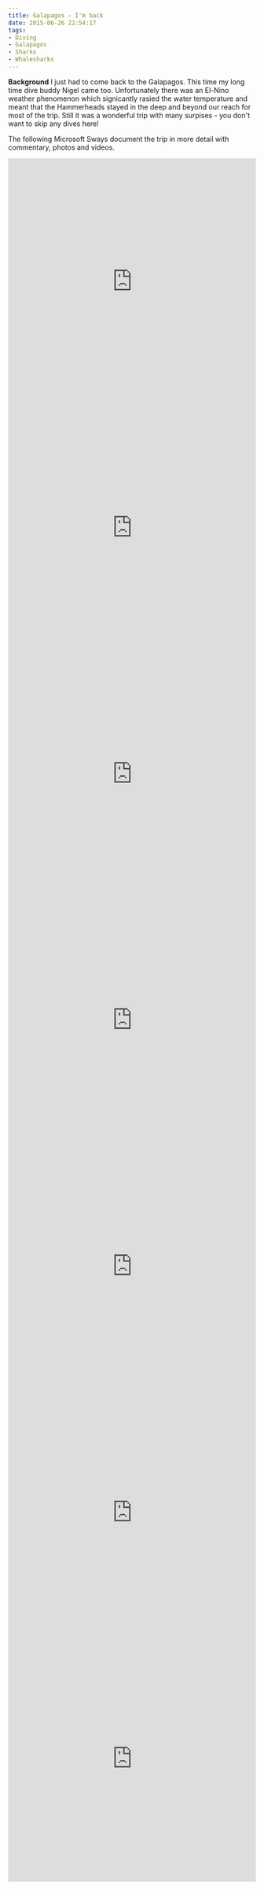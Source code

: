 ```yaml
---
title: Galapagos - I'm back
date: 2015-06-26 22:54:17
tags:
- Diving
- Galapagos
- Sharks
- Whalesharks
---
```

**Background**
I just had to come back to the Galapagos. This time my long time dive buddy Nigel came too. Unfortunately there was an El-Nino weather phenomenon which signicantly rasied the water temperature and meant that the Hammerheads stayed in the deep and beyond our reach for most of the trip. Still it was a wonderful trip with many surpises - you don't want to skip any dives here!

The following Microsoft Sways document the trip in more detail with commentary, photos and videos.

<iframe width="760px" height="500px" src="https://sway.office.com/s/nXUzFkNtnQIlV3Is/embed" frameborder="0" marginheight="0" marginwidth="0" max-width="100%" sandbox="allow-forms allow-modals allow-orientation-lock allow-popups allow-same-origin allow-scripts" scrolling="no" style="border: none; max-width: 100%; max-height: 100vh" allowfullscreen mozallowfullscreen msallowfullscreen webkitallowfullscreen></iframe>

<iframe width="760px" height="500px" src="https://sway.office.com/s/8jzjUJPnt-8WLg5t/embed" frameborder="0" marginheight="0" marginwidth="0" max-width="100%" sandbox="allow-forms allow-modals allow-orientation-lock allow-popups allow-same-origin allow-scripts" scrolling="no" style="border: none; max-width: 100%; max-height: 100vh" allowfullscreen mozallowfullscreen msallowfullscreen webkitallowfullscreen></iframe>

<iframe width="760px" height="500px" src="https://sway.office.com/s/CRC5BPDmXhm6EjP8/embed" frameborder="0" marginheight="0" marginwidth="0" max-width="100%" sandbox="allow-forms allow-modals allow-orientation-lock allow-popups allow-same-origin allow-scripts" scrolling="no" style="border: none; max-width: 100%; max-height: 100vh" allowfullscreen mozallowfullscreen msallowfullscreen webkitallowfullscreen></iframe>

<iframe width="760px" height="500px" src="https://sway.office.com/s/d9JkNIeQTUP_SD5H/embed" frameborder="0" marginheight="0" marginwidth="0" max-width="100%" sandbox="allow-forms allow-modals allow-orientation-lock allow-popups allow-same-origin allow-scripts" scrolling="no" style="border: none; max-width: 100%; max-height: 100vh" allowfullscreen mozallowfullscreen msallowfullscreen webkitallowfullscreen></iframe>

<iframe width="760px" height="500px" src="https://sway.office.com/s/olyZqUlW9-vRCW5v/embed" frameborder="0" marginheight="0" marginwidth="0" max-width="100%" sandbox="allow-forms allow-modals allow-orientation-lock allow-popups allow-same-origin allow-scripts" scrolling="no" style="border: none; max-width: 100%; max-height: 100vh" allowfullscreen mozallowfullscreen msallowfullscreen webkitallowfullscreen></iframe>

<iframe width="760px" height="500px" src="https://sway.office.com/s/XGFnKJFwppgP41fP/embed" frameborder="0" marginheight="0" marginwidth="0" max-width="100%" sandbox="allow-forms allow-modals allow-orientation-lock allow-popups allow-same-origin allow-scripts" scrolling="no" style="border: none; max-width: 100%; max-height: 100vh" allowfullscreen mozallowfullscreen msallowfullscreen webkitallowfullscreen></iframe>

<iframe width="760px" height="500px" src="https://sway.office.com/s/3IqWEeBOYzmV-tx5/embed" frameborder="0" marginheight="0" marginwidth="0" max-width="100%" sandbox="allow-forms allow-modals allow-orientation-lock allow-popups allow-same-origin allow-scripts" scrolling="no" style="border: none; max-width: 100%; max-height: 100vh" allowfullscreen mozallowfullscreen msallowfullscreen webkitallowfullscreen></iframe>

